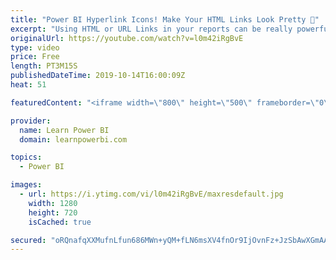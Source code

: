 ```yaml
---
title: "Power BI Hyperlink Icons! Make Your HTML Links Look Pretty 🦋"
excerpt: "Using HTML or URL Links in your reports can be really powerful. But these can sometimes look ugly (e.g. for long URLs). Learn how you can pretty up your reports by using a URL Icon instead.  ================================ 👉 FREE Power BI Step-by-Step Tutorial http://web.learnpowerbi.com/tutorial 👉"
originalUrl: https://youtube.com/watch?v=l0m42iRgBvE
type: video
price: Free
length: PT3M15S
publishedDateTime: 2019-10-14T16:00:09Z
heat: 51

featuredContent: "<iframe width=\"800\" height=\"500\" frameborder=\"0\" src=\"https://www.youtube.com/embed/l0m42iRgBvE\" allow=\"accelerometer; autoplay; encrypted-media; gyroscope; picture-in-picture\" allowfullscreen></iframe>"

provider:
  name: Learn Power BI
  domain: learnpowerbi.com

topics:
  - Power BI

images:
  - url: https://i.ytimg.com/vi/l0m42iRgBvE/maxresdefault.jpg
    width: 1280
    height: 720
    isCached: true

secured: "oRQnafqXXMufnLfun686MWn+yQM+fLN6msXV4fnOr9IjOvnFz+JzSbAwXGmAA9RVnsP+nXv79seLRz2k8RvnBPX/1meOOxe/IPz/obEQliaXa/HcDzI3V2BRdgLGw/8wuG+Hvryap+H74oRDF/hN8GDKJFvdz5u1An3RO8905+q8NpjAzfl7vLthViKWjQ40kQlYsZBSVtZgnkAb2PAPpVz9FQP1kZcZ3PcE5y0E86+32ckcxbJ+9ioMTUk/7Gp+UoxKR35Fs2cLgveIA96eDIcwVnlN8Nz2yxiHAcTWxcOCKEAmkwx40rwbsT8+KwkuWp9PkNvDIgjniaqHZJbnoRfPuM9vHig469va48UkI3LD8aWWo3LmGAkuZ/qZ+uGCztP5sI7NOQWZajVDCeVAmXCo6qeinLQyd4asnjMoCQc=;6m/Q6ge6GbeIGNYfYkq+kw=="
---
```


